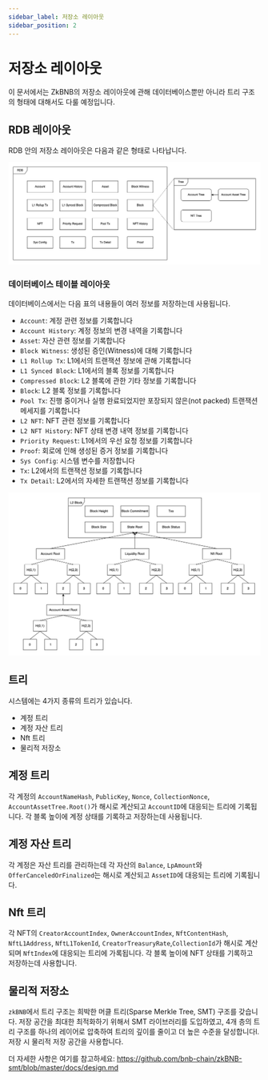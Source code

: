 ```yaml
---
sidebar_label: 저장소 레이아웃
sidebar_position: 2
---
```


# 저장소 레이아웃
이 문서에서는 ZkBNB의 저장소 레이아웃에 관해 데이터베이스뿐만 아니라 트리 구조의 형태에 대해서도 다룰 예정입니다.

## RDB 레이아웃
RDB 안의 저장소 레이아웃은 다음과 같은 형태로 나타납니다.

![Layout](./storage_layout.png)

### 데이터베이스 테이블 레이아웃
데이터베이스에서는 다음 표의 내용들이 여러 정보를 저장하는데 사용됩니다.

 - `Account`: 계정 관련 정보를 기록합니다
 - `Account History`: 계정 정보의 변경 내역을 기록합니다
 - `Asset`: 자산 관련 정보를 기록합니다
 - `Block Witness`: 생성된 증인(Witness)에 대해 기록합니다
 - `L1 Rollup Tx`: L1에서의 트랜잭션 정보에 관해 기록합니다
 - `L1 Synced Block`: L1에서의 블록 정보를 기록합니다
 - `Compressed Block`: L2 블록에 관한 기타 정보를 기록합니다
 - `Block`: L2 블록 정보를 기록합니다
 - `Pool Tx`: 진행 중이거나 실행 완료되었지만 포장되지 않은(not packed) 트랜잭션 메세지를 기록합니다
 - `L2 NFT`: NFT 관련 정보를 기록합니다
 - `L2 NFT History`: NFT 상태 변경 내역 정보를 기록합니다
 - `Priority Request`: L1에서의 우선 요청 정보를 기록합니다
 - `Proof`: 회로에 인해 생성된 증거 정보를 기록합니다
 - `Sys Config`: 시스템 변수를 저장합니다
 - `Tx`: L2에서의 트랜잭션 정보를 기록합니다
 - `Tx Detail`: L2에서의 자세한 트랜잭션 정보를 기록합니다

![L2Block](./L2Block.png)

## 트리
시스템에는 4가지 종류의 트리가 있습니다.
 - 계정 트리 
 - 계정 자산 트리
 - Nft 트리
 - 물리적 저장소

## 계정 트리
각 계정의 `AccountNameHash`, `PublicKey`, `Nonce`, `CollectionNonce`, `AccountAssetTree.Root()`가 해시로 계산되고 `AccountID`에 대응되는 트리에 기록됩니다. 
각 블록 높이에 계정 상태를 기록하고 저장하는데 사용됩니다. 

## 계정 자산 트리
각 계정은 자산 트리를 관리하는데 각 자산의 `Balance`, `LpAmount`와 `OfferCanceledOrFinalized`는 해시로 계산되고 `AssetID`에 대응되는 트리에 기록됩니다.

## Nft 트리
각 NFT의 `CreatorAccountIndex`, `OwnerAccountIndex`, `NftContentHash`, `NftL1Address`, `NftL1TokenId`, `CreatorTreasuryRate`,`CollectionId`가 해시로 계산되며 `NftIndex`에 대응되는 트리에 가록됩니다.
각 블록 높이에 NFT 상태를 기록하고 저장하는데 사용합니다.

## 물리적 저장소
`zkBNB`에서 트리 구조는 희박한 머클 트리(Sparse Merkle Tree, SMT) 구조를 갖습니다. 저장 공간을 최대한 최적화하기 위해서 SMT 라이브러리를 도입하였고, 4개 층의 트리 구조를 하나의 레이어로 압축하여 트리의 깊이를 줄이고 더 높은 수준을 달성합니다l. 저장 시 물리적 저장 공간을 사용합니다.

더 자세한 사항은 여기를 참고하세요: <https://github.com/bnb-chain/zkBNB-smt/blob/master/docs/design.md>